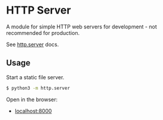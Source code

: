 # HTTP Server

A module for simple HTTP web servers for development - not recommended for production.

See [http.server](https://docs.python.org/3/library/http.server.html) docs.


## Usage

Start a static file server.

```sh
$ python3 -m http.server
```

Open in the browser:

- [localhost:8000](http://localhost:8000)
